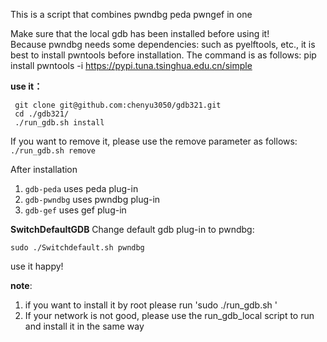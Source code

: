 This is a script that combines pwndbg peda pwngef in one

Make sure that the local gdb has been installed before using it!<br>
Because pwndbg needs some dependencies: such as pyelftools, etc., it is best to install pwntools before installation. The command is as follows: pip install pwntools -i https://pypi.tuna.tsinghua.edu.cn/simple

**use it：**
```
 git clone git@github.com:chenyu3050/gdb321.git
 cd ./gdb321/
 ./run_gdb.sh install
```

If you want to remove it, please use the remove parameter as follows:<br>
`./run_gdb.sh remove`

After installation

1. `gdb-peda` uses peda plug-in
2. `gdb-pwndbg` uses pwndbg plug-in
2. `gdb-gef` uses gef plug-in

**SwitchDefaultGDB**
Change default gdb plug-in to pwndbg:

`sudo ./Switchdefault.sh pwndbg`

use it happy!

**note**: 
1. if you want to install it by root please run 'sudo ./run_gdb.sh '
2. If your network is not good, please use the run_gdb_local script to run and install it in the same way
